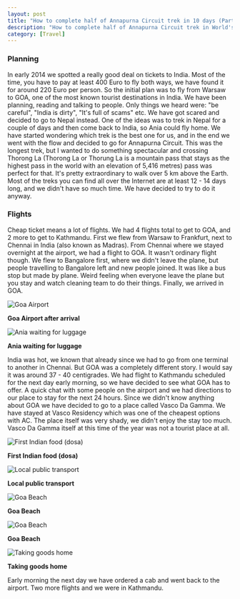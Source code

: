 ```yaml
---
layout: post
title: "How to complete half of Annapurna Circuit trek in 10 days (Part 1)"
description: "How to complete half of Annapurna Circuit trek in World's highest mountains in 10 days. Including crossing Thorong La pass, the highest tourist pass in the World."
category: [Travel]
--- 
```

### Planning
In early 2014 we spotted a really good deal on tickets to India. Most of the time, you have to pay at least 400 Euro to fly both ways, we have found it for around 220 Euro per person. So the initial plan was to fly from Warsaw to GOA, one of the most known tourist destinations in India. We have been planning, reading and talking to people. Only things we heard were: "be careful", "India is dirty", "It's full of scams" etc. We have got scared and decided to go to Nepal instead. One of the ideas was to trek in Nepal for a couple of days and then come back to India, so Ania could fly home. We have started wondering which trek is the best one for us, and in the end we went with the flow and decided to go for Annapurna Circuit. This was the longest trek, but I wanted to do something spectacular and crossing Thorong La (Thorong La or Thorung La is a mountain pass that stays as the highest pass in the world with an elevation of 5,416 metres) pass was perfect for that. It's pretty extraordinary to walk over 5 km above the Earth. Most of the treks you can find all over the Internet are at least 12 - 14 days long, and we didn't have so much time. We have decided to try to do it anyway. 

### Flights
Cheap ticket means a lot of flights. We had 4 flights total to get to GOA, and 2 more to get to Kathmandu. First we flew from Warsaw to Frankfurt, next to Chennai in India (also known as Madras). From Chennai where we stayed overnight at the airport, we had a flight to GOA. It wasn't ordinary flight though. We flew to Bangalore first, where we didn't leave the plane, but people travelling to Bangalore left and new people joined. It was like a bus stop but made by plane. Weird feeling when everyone leave the plane but you stay and watch cleaning team to do their things. Finally, we arrived in GOA.

<img class="img-responsive center-block" src="/img/AnnapurnaCircuit/goaAirport.jpg" alt="Goa Airport" />
<strong><p class="text-center">Goa Airport after arrival</p></strong>

<img class="img-responsive center-block" src="/img/AnnapurnaCircuit/aniaWaitingForLuggage.jpg" alt="Ania waiting for luggage" />
<strong><p class="text-center">Ania waiting for luggage</p></strong>

India was hot, we known that already since we had to go from one terminal to another in Chennai. But GOA was a completely different story. I would say it was around 37 - 40 centigrades. We had flight to Kathmandu scheduled for the next day early morning, so we have decided to see what GOA has to offer. A quick chat with some people on the airport and we had directions to our place to stay for the next 24 hours. Since we didn't know anything about GOA we have decided to go to a place called Vasco Da Gamma. We have stayed at Vasco Residency which was one of the cheapest options with AC. The place itself was very shady, we didn't enjoy the stay too much. Vasco Da Gamma itself at this time of the year was not a tourist place at all.

<img class="img-responsive center-block" src="/img/AnnapurnaCircuit/firstDosa.jpg" alt="First Indian food (dosa)" />
<strong><p class="text-center">First Indian food (dosa)</p></strong>

<img class="img-responsive center-block" src="/img/AnnapurnaCircuit/localPublicTransport.jpg" alt="Local public transport" />
<strong><p class="text-center">Local public transport</p></strong>

<img class="img-responsive center-block" src="/img/AnnapurnaCircuit/goaBeach1.jpg" alt="Goa Beach" />
<strong><p class="text-center">Goa Beach</p></strong>

<img class="img-responsive center-block" src="/img/AnnapurnaCircuit/goaBeach2.jpg" alt="Goa Beach" />
<strong><p class="text-center">Goa Beach</p></strong>

<img class="img-responsive center-block" src="/img/AnnapurnaCircuit/transportHome.jpg" alt="Taking goods home" />
<strong><p class="text-center">Taking goods home</p></strong>
Early morning the next day we have ordered a cab and went back to the airport. Two more flights and we were in Kathmandu. 
